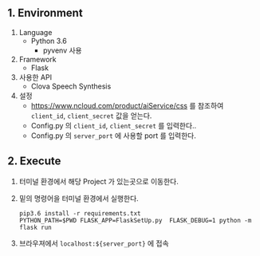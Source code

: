 ## 1. Environment
1. Language 
    - Python 3.6
        - pyvenv 사용
2. Framework
    - Flask
3. 사용한 API
    - Clova Speech Synthesis
4. 설정
    - https://www.ncloud.com/product/aiService/css 를 참조하여 `client_id`, `client_secret` 값을 얻는다. 
    - Config.py 의 `client_id`, `client_secret` 를 입력한다..
    - Config.py 의 `server_port` 에 사용할 port 를 입력한다.
        
## 2. Execute
1. 터미널 환경에서 해당 Project 가 있는곳으로 이동한다. 

2. 밑의 명령어을 터미널 환경에서 실행한다. 
    ```
    pip3.6 install -r requirements.txt
    PYTHON_PATH=$PWD FLASK_APP=FlaskSetUp.py  FLASK_DEBUG=1 python -m flask run
    ```
3. 브라우져에서 `localhost:${server_port}` 에 접속 